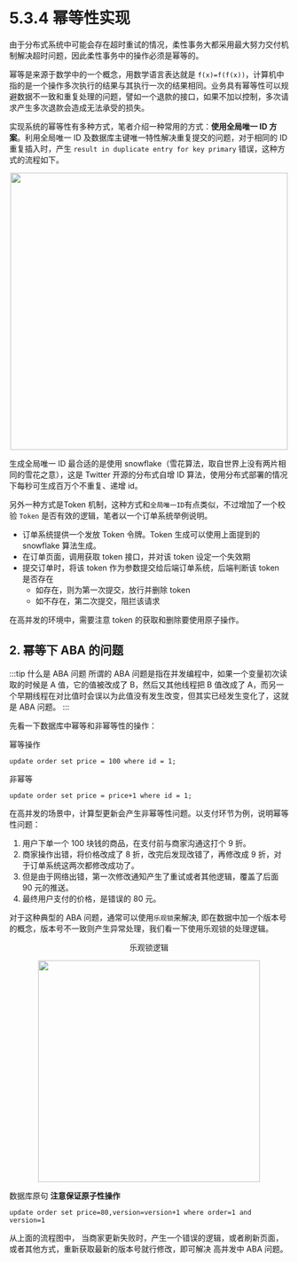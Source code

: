 # 5.3.4 幂等性实现

由于分布式系统中可能会存在超时重试的情况，柔性事务大都采用最大努力交付机制解决超时问题，因此柔性事务中的操作必须是幂等的。

幂等是来源于数学中的一个概念，用数学语言表达就是 `f(x)=f(f(x))`，计算机中指的是一个操作多次执行的结果与其执行一次的结果相同。业务具有幂等性可以规避数据不一致和重复处理的问题，譬如一个退款的接口，如果不加以控制，多次请求产生多次退款会造成无法承受的损失。

实现系统的幂等性有多种方式，笔者介绍一种常用的方式：**使用全局唯一 ID 方案**。利用全局唯一 ID 及数据库主键唯一特性解决重复提交的问题，对于相同的 ID 重复插入时，产生 `result in duplicate entry for key primary` 错误，这种方式的流程如下。

<div  align="center">
	<img src="../assets/id-service.png" width = "500"  align=center />
</div>

生成全局唯一 ID 最合适的是使用 snowflake（雪花算法，取自世界上没有两片相同的雪花之意），这是 Twitter 开源的分布式自增 ID 算法，使用分布式部署的情况下每秒可生成百万个不重复、递增 id。

另外一种方式是Token 机制，这种方式和`全局唯一ID`有点类似，不过增加了一个校验 `Token` 是否有效的逻辑，笔者以一个订单系统举例说明。

- 订单系统提供一个发放 Token 令牌。Token 生成可以使用上面提到的 snowflake 算法生成。
- 在订单页面，调用获取 token 接口，并对该 token 设定一个失效期
- 提交订单时，将该 token 作为参数提交给后端订单系统，后端判断该 token 是否存在
	- 如存在，则为第一次提交，放行并删除 token
	- 如不存在，第二次提交，阻拦该请求

在高并发的环境中，需要注意 token 的获取和删除要使用原子操作。

## 2. 幂等下 ABA 的问题

:::tip 什么是 ABA 问题
所谓的 ABA 问题是指在并发编程中，如果一个变量初次读取的时候是 A 值，它的值被改成了 B，然后又其他线程把 B 值改成了 A，而另一个早期线程在对比值时会误以为此值没有发生改变，但其实已经发生变化了，这就是 ABA 问题。
:::

先看一下数据库中幂等和非幂等性的操作：

幂等操作
```plain
update order set price = 100 where id = 1;
```
非幂等
```plain
update order set price = price+1 where id = 1;
```
在高并发的场景中，计算型更新会产生非幂等性问题。以支付环节为例，说明幂等性问题：

1. 用户下单一个 100 块钱的商品，在支付前与商家沟通这打个 9 折。
2. 商家操作出错，将价格改成了 8 折，改完后发现改错了，再修改成 9 折，对于订单系统这两次都修改成功了。
3. 但是由于网络出错，第一次修改通知产生了重试或者其他逻辑，覆盖了后面 90 元的推送。
4. 最终用户支付的价格，是错误的 80 元。

对于这种典型的 ABA 问题，通常可以使用`乐观锁`来解决, 即在数据中加一个版本号的概念，版本号不一致则产生异常处理，我们看一下使用乐观锁的处理逻辑。

<div  align="center">
	<p>乐观锁逻辑</p>
	<img src="../assets/lock.png" width = "400"  align=center />
</div>

数据库原句 **注意保证原子性操作**
```plain
update order set price=80,version=version+1 where order=1 and version=1
```
从上面的流程图中， 当商家更新失败时，产生一个错误的逻辑，或者刷新页面，或者其他方式，重新获取最新的版本号就行修改，即可解决 高并发中 ABA 问题。
